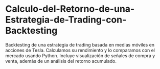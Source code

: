 # Calculo-del-Retorno-de-una-Estrategia-de-Trading-con-Backtesting
Backtesting de una estrategia de trading basada en medias móviles en acciones de Tesla. Calculamos su rendimiento y lo comparamos con el mercado usando Python. Incluye visualización de señales de compra y venta, además de un análisis del retorno acumulado.
